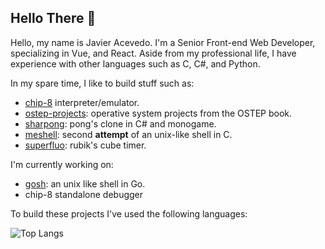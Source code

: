 ## Hello There 👋

Hello, my name is Javier Acevedo. I'm a Senior Front-end Web Developer, specializing in Vue, and React. Aside from my professional life, I have experience with other languages such as C, C#, and Python. 

In my spare time, I like to build stuff such as:

- [chip-8](https://github.com/javieracevedo/chip-8-emulator) interpreter/emulator.
- [ostep-projects](https://github.com/javieracevedo/ostep-projects): operative system projects from the OSTEP book.
- [sharpong](https://github.com/javieracevedo/sharpong): pong's clone in C# and monogame.
- [meshell](https://github.com/javieracevedo/meshell): second **attempt** of an unix-like shell in C. 
- [superfluo](https://github.com/javieracevedo/superfluo-timer): rubik's cube timer.

I'm currently working on:

- [gosh](https://github.com/javieracevedo/gosh): an unix like shell in Go.
- chip-8 standalone debugger

To build these projects I've used the following languages:


![Top Langs](https://github-readme-stats.vercel.app/api/top-langs/?username=javieracevedo&langs_count=10&layout=compact)
